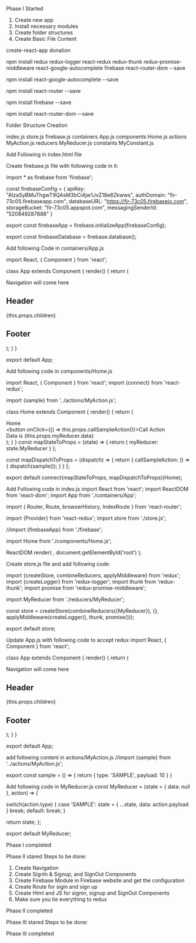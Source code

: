 Phase I Started
1. Create new app
2. Install necessary modules
3. Create folder structures
4. Create Basic File Content



create-react-app donation

npm install redux redux-logger react-redux redux-thunk redux-promise-middleware react-google-autocomplete firebase react-router-dom --save

npm install react-google-autocomplete --save

npm install react-router --save

npm install firebase --save

npm install react-router-dom --save


Folder Structure Creation

  index.js
  store.js
  firebase.js
  containers
    App.js
  components
    Home.js
  actions
    MyAction.js
  reducers
    MyReducer.js
  constants
    MyConstant.js
    

Add Following in index.html file
<link rel='stylesheet' href="https://maxcdn.bootstrapcdn.com/bootstrap/3.3.7/css/bootstrap.min.css" type="text/css">
   
<script type="text/javascript" src="https://maps.googleapis.com/maps/api/js?key=AIzaSyBvXqWIcqyTVRgjXsVjDbdORcNaXHVjtOw&libraries=places"></script>

Create firebase.js file with following code in it:

import * as firebase from 'firebase';

const firebaseConfig = {
  apiKey: "AIzaSyBMuThgwT9QAsM3bCi4jw1JvZ18e8Zkwws",
  authDomain: "fir-73c05.firebaseapp.com",
  databaseURL: "https://fir-73c05.firebaseio.com",
  storageBucket: "fir-73c05.appspot.com",
  messagingSenderId: "520849287888"
}

export const firebaseApp = firebase.initializeApp(firebaseConfig);

export const firebaseDatabase = firebase.database();


Add following Code in containers/App.js

import React, { Component } from 'react';

class App extends Component {
  render() {
    return (
      <div>
        <div>Navigation will come here</div>
        <div className="container">
          <div className="row">
            <div className="col-md-12">
              <h2>Header</h2>
            </div>
          </div>
          {this.props.children}
          <div className="row">
            <div className="col-md-12">
              <h2>Footer</h2>
            </div>
          </div>
        </div>
      </div>
    );
  }
}

export default App;


Add following code in components/Home.js

import React, { Component } from 'react';
import {connect} from 'react-redux';

import {sample} from '../actions/MyAction.js';


class Home extends Component {
  render() {
    return (
      <div>
        Home
        <br />
        <button onClick={() => this.props.callSampleAction()}>Call Action</button>
        <br />
        Data is {this.props.myReducer.data}
      </div>
    );
  }
}
const mapStateToProps = (state) => {
  return {
    myReducer: state.MyReducer
  }
};

const mapDispatchToProps = (dispatch) => {
  return {
    callSampleAction: () => {
      dispatch(sample());
    }
  }
};


export default connect(mapStateToProps, mapDispatchToProps)(Home);



Add Following code in index.js
import React from 'react';
import ReactDOM from 'react-dom';
import App from './containers/App';

import { Router, Route, browserHistory, IndexRoute  } from 'react-router';

import {Provider} from 'react-redux';
import store from './store.js';

//import {firebaseApp} from './firebase';

import Home from './components/Home.js';


ReactDOM.render(
  <Provider store={store}>
    <Router history={browserHistory}>
        <Route path="/" component={App}>
           <IndexRoute component={Home} />
           <Route path="home" component={Home} />
        </Route>
     </Router>
   </Provider>,
  document.getElementById('root')
);




Create store.js file and add following code:

import {createStore, combineReducers, applyMiddleware} from 'redux';
import {createLogger} from 'redux-logger';
import thunk from 'redux-thunk';
import promise from 'redux-promise-middleware';

import MyReducer from './reducers/MyReducer';

const store = createStore(combineReducers({MyReducer}), {}, applyMiddleware(createLogger(), thunk, promise()));

export default store;


Update App.js with following code to accept redux
import React, { Component } from 'react';

class App extends Component {
  render() {
    return (
      <div>
        <div>Navigation will come here</div>
        <div className="container">
          <div className="row">
            <div className="col-md-12">
              <h2>Header</h2>
            </div>
          </div>
          {this.props.children}
          <div className="row">
            <div className="col-md-12">
              <h2>Footer</h2>
            </div>
          </div>
        </div>
      </div>
    );
  }
}

export default App;


add following content in actions/MyAction.js
//import {sample} from '../actions/MyAction.js';

export const sample = () => {
  return {
    type: 'SAMPLE',
    payload: 10
  }
}


Add following code in MyReducer.js
const MyReducer = (state = {
  data: null
}, action) => {

  switch(action.type) {
    case 'SAMPLE':
      state = {
        ...state,
        data: action.payload
      }
      break;
    default:
      break;
  }

  return state;
};

export default MyReducer;



Phase I completed
  
  
Phase II stared
Steps to be done:
1. Create Navigation
2. Create SignIn & Signup, and SignOut Components
3. Create Firebase Module in Firebase website and get the configuration
4. Create Route for sigin and sign up
5. Create Html and JS for signin, signup and SignOut Components
6. Make sure you tie everything to redux




Phase II completed


Phase III stared
Steps to be done:




Phase III completed